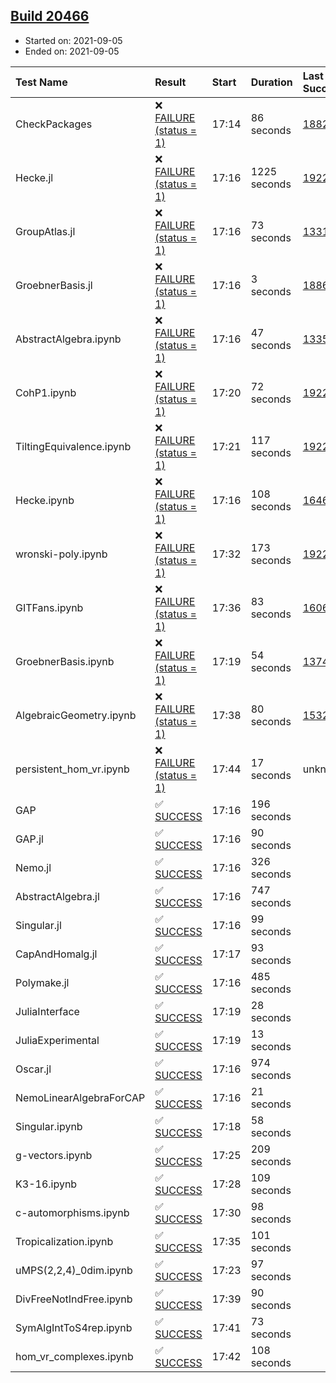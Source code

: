 ## [Build 20466](https://oscarci.mathematik.uni-kl.de/job/oscar/20466/)

* Started on: 2021-09-05
* Ended on: 2021-09-05

| Test Name    | Result | Start | Duration | Last Success | First Failure |
|:-------------|:-------|:------|:---------|:-------------|:--------------|
| CheckPackages | ❌ [FAILURE (status = 1)](https://oscarci.mathematik.uni-kl.de/job/oscar/20466/artifact/logs/build-20466/CheckPackages.log) | 17:14 | 86 seconds | [18822](https://oscarci.mathematik.uni-kl.de/job/oscar/18822/) | [18823](https://oscarci.mathematik.uni-kl.de/job/oscar/18823/) |
| Hecke.jl | ❌ [FAILURE (status = 1)](https://oscarci.mathematik.uni-kl.de/job/oscar/20466/artifact/logs/build-20466/Hecke.jl.log) | 17:16 | 1225 seconds | [19222](https://oscarci.mathematik.uni-kl.de/job/oscar/19222/) | [20152](https://oscarci.mathematik.uni-kl.de/job/oscar/20152/) |
| GroupAtlas.jl | ❌ [FAILURE (status = 1)](https://oscarci.mathematik.uni-kl.de/job/oscar/20466/artifact/logs/build-20466/GroupAtlas.jl.log) | 17:16 | 73 seconds | [13311](https://oscarci.mathematik.uni-kl.de/job/oscar/13311/) | [13312](https://oscarci.mathematik.uni-kl.de/job/oscar/13312/) |
| GroebnerBasis.jl | ❌ [FAILURE (status = 1)](https://oscarci.mathematik.uni-kl.de/job/oscar/20466/artifact/logs/build-20466/GroebnerBasis.jl.log) | 17:16 | 3 seconds | [18864](https://oscarci.mathematik.uni-kl.de/job/oscar/18864/) | [18865](https://oscarci.mathematik.uni-kl.de/job/oscar/18865/) |
| AbstractAlgebra.ipynb | ❌ [FAILURE (status = 1)](https://oscarci.mathematik.uni-kl.de/job/oscar/20466/artifact/logs/build-20466/AbstractAlgebra.ipynb.log) | 17:16 | 47 seconds | [13355](https://oscarci.mathematik.uni-kl.de/job/oscar/13355/) | [13356](https://oscarci.mathematik.uni-kl.de/job/oscar/13356/) |
| CohP1.ipynb | ❌ [FAILURE (status = 1)](https://oscarci.mathematik.uni-kl.de/job/oscar/20466/artifact/logs/build-20466/CohP1.ipynb.log) | 17:20 | 72 seconds | [19222](https://oscarci.mathematik.uni-kl.de/job/oscar/19222/) | [20152](https://oscarci.mathematik.uni-kl.de/job/oscar/20152/) |
| TiltingEquivalence.ipynb | ❌ [FAILURE (status = 1)](https://oscarci.mathematik.uni-kl.de/job/oscar/20466/artifact/logs/build-20466/TiltingEquivalence.ipynb.log) | 17:21 | 117 seconds | [19222](https://oscarci.mathematik.uni-kl.de/job/oscar/19222/) | [20152](https://oscarci.mathematik.uni-kl.de/job/oscar/20152/) |
| Hecke.ipynb | ❌ [FAILURE (status = 1)](https://oscarci.mathematik.uni-kl.de/job/oscar/20466/artifact/logs/build-20466/Hecke.ipynb.log) | 17:16 | 108 seconds | [16463](https://oscarci.mathematik.uni-kl.de/job/oscar/16463/) | [16464](https://oscarci.mathematik.uni-kl.de/job/oscar/16464/) |
| wronski-poly.ipynb | ❌ [FAILURE (status = 1)](https://oscarci.mathematik.uni-kl.de/job/oscar/20466/artifact/logs/build-20466/wronski-poly.ipynb.log) | 17:32 | 173 seconds | [19222](https://oscarci.mathematik.uni-kl.de/job/oscar/19222/) | [20152](https://oscarci.mathematik.uni-kl.de/job/oscar/20152/) |
| GITFans.ipynb | ❌ [FAILURE (status = 1)](https://oscarci.mathematik.uni-kl.de/job/oscar/20466/artifact/logs/build-20466/GITFans.ipynb.log) | 17:36 | 83 seconds | [16068](https://oscarci.mathematik.uni-kl.de/job/oscar/16068/) | [16069](https://oscarci.mathematik.uni-kl.de/job/oscar/16069/) |
| GroebnerBasis.ipynb | ❌ [FAILURE (status = 1)](https://oscarci.mathematik.uni-kl.de/job/oscar/20466/artifact/logs/build-20466/GroebnerBasis.ipynb.log) | 17:19 | 54 seconds | [13748](https://oscarci.mathematik.uni-kl.de/job/oscar/13748/) | [13749](https://oscarci.mathematik.uni-kl.de/job/oscar/13749/) |
| AlgebraicGeometry.ipynb | ❌ [FAILURE (status = 1)](https://oscarci.mathematik.uni-kl.de/job/oscar/20466/artifact/logs/build-20466/AlgebraicGeometry.ipynb.log) | 17:38 | 80 seconds | [15322](https://oscarci.mathematik.uni-kl.de/job/oscar/15322/) | [15323](https://oscarci.mathematik.uni-kl.de/job/oscar/15323/) |
| persistent_hom_vr.ipynb | ❌ [FAILURE (status = 1)](https://oscarci.mathematik.uni-kl.de/job/oscar/20466/artifact/logs/build-20466/persistent_hom_vr.ipynb.log) | 17:44 | 17 seconds | unknown | unknown |
| GAP | ✅ [SUCCESS](https://oscarci.mathematik.uni-kl.de/job/oscar/20466/artifact/logs/build-20466/GAP.log) | 17:16 | 196 seconds |  |  |
| GAP.jl | ✅ [SUCCESS](https://oscarci.mathematik.uni-kl.de/job/oscar/20466/artifact/logs/build-20466/GAP.jl.log) | 17:16 | 90 seconds |  |  |
| Nemo.jl | ✅ [SUCCESS](https://oscarci.mathematik.uni-kl.de/job/oscar/20466/artifact/logs/build-20466/Nemo.jl.log) | 17:16 | 326 seconds |  |  |
| AbstractAlgebra.jl | ✅ [SUCCESS](https://oscarci.mathematik.uni-kl.de/job/oscar/20466/artifact/logs/build-20466/AbstractAlgebra.jl.log) | 17:16 | 747 seconds |  |  |
| Singular.jl | ✅ [SUCCESS](https://oscarci.mathematik.uni-kl.de/job/oscar/20466/artifact/logs/build-20466/Singular.jl.log) | 17:16 | 99 seconds |  |  |
| CapAndHomalg.jl | ✅ [SUCCESS](https://oscarci.mathematik.uni-kl.de/job/oscar/20466/artifact/logs/build-20466/CapAndHomalg.jl.log) | 17:17 | 93 seconds |  |  |
| Polymake.jl | ✅ [SUCCESS](https://oscarci.mathematik.uni-kl.de/job/oscar/20466/artifact/logs/build-20466/Polymake.jl.log) | 17:16 | 485 seconds |  |  |
| JuliaInterface | ✅ [SUCCESS](https://oscarci.mathematik.uni-kl.de/job/oscar/20466/artifact/logs/build-20466/JuliaInterface.log) | 17:19 | 28 seconds |  |  |
| JuliaExperimental | ✅ [SUCCESS](https://oscarci.mathematik.uni-kl.de/job/oscar/20466/artifact/logs/build-20466/JuliaExperimental.log) | 17:19 | 13 seconds |  |  |
| Oscar.jl | ✅ [SUCCESS](https://oscarci.mathematik.uni-kl.de/job/oscar/20466/artifact/logs/build-20466/Oscar.jl.log) | 17:16 | 974 seconds |  |  |
| NemoLinearAlgebraForCAP | ✅ [SUCCESS](https://oscarci.mathematik.uni-kl.de/job/oscar/20466/artifact/logs/build-20466/NemoLinearAlgebraForCAP.log) | 17:16 | 21 seconds |  |  |
| Singular.ipynb | ✅ [SUCCESS](https://oscarci.mathematik.uni-kl.de/job/oscar/20466/artifact/logs/build-20466/Singular.ipynb.log) | 17:18 | 58 seconds |  |  |
| g-vectors.ipynb | ✅ [SUCCESS](https://oscarci.mathematik.uni-kl.de/job/oscar/20466/artifact/logs/build-20466/g-vectors.ipynb.log) | 17:25 | 209 seconds |  |  |
| K3-16.ipynb | ✅ [SUCCESS](https://oscarci.mathematik.uni-kl.de/job/oscar/20466/artifact/logs/build-20466/K3-16.ipynb.log) | 17:28 | 109 seconds |  |  |
| c-automorphisms.ipynb | ✅ [SUCCESS](https://oscarci.mathematik.uni-kl.de/job/oscar/20466/artifact/logs/build-20466/c-automorphisms.ipynb.log) | 17:30 | 98 seconds |  |  |
| Tropicalization.ipynb | ✅ [SUCCESS](https://oscarci.mathematik.uni-kl.de/job/oscar/20466/artifact/logs/build-20466/Tropicalization.ipynb.log) | 17:35 | 101 seconds |  |  |
| uMPS(2,2,4)_0dim.ipynb | ✅ [SUCCESS](https://oscarci.mathematik.uni-kl.de/job/oscar/20466/artifact/logs/build-20466/uMPS-2-2-4-_0dim.ipynb.log) | 17:23 | 97 seconds |  |  |
| DivFreeNotIndFree.ipynb | ✅ [SUCCESS](https://oscarci.mathematik.uni-kl.de/job/oscar/20466/artifact/logs/build-20466/DivFreeNotIndFree.ipynb.log) | 17:39 | 90 seconds |  |  |
| SymAlgIntToS4rep.ipynb | ✅ [SUCCESS](https://oscarci.mathematik.uni-kl.de/job/oscar/20466/artifact/logs/build-20466/SymAlgIntToS4rep.ipynb.log) | 17:41 | 73 seconds |  |  |
| hom_vr_complexes.ipynb | ✅ [SUCCESS](https://oscarci.mathematik.uni-kl.de/job/oscar/20466/artifact/logs/build-20466/hom_vr_complexes.ipynb.log) | 17:42 | 108 seconds |  |  |
